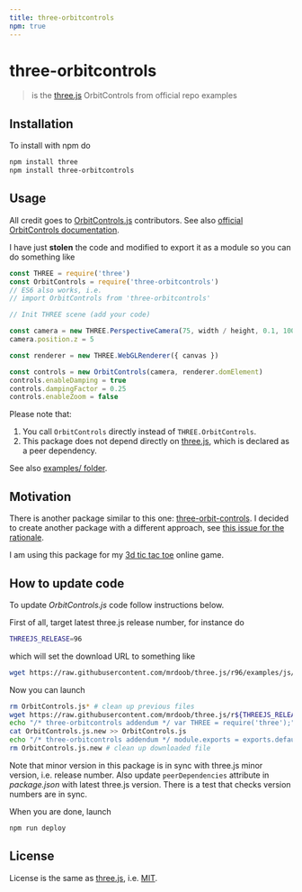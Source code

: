 ```yaml
---
title: three-orbitcontrols
npm: true
---
```

# three-orbitcontrols

> is the [three.js] OrbitControls from official repo examples

## Installation

To install with npm do

```bash
npm install three
npm install three-orbitcontrols
```

## Usage

All credit goes to [OrbitControls.js][original_orbitcontrols] contributors.
See also [official OrbitControls documentation][orbitcontrols_documentation].

I have just **stolen** the code and modified to export it as a module so you can do something like

```javascript
const THREE = require('three')
const OrbitControls = require('three-orbitcontrols')
// ES6 also works, i.e.
// import OrbitControls from 'three-orbitcontrols'

// Init THREE scene (add your code)

const camera = new THREE.PerspectiveCamera(75, width / height, 0.1, 1000)
camera.position.z = 5

const renderer = new THREE.WebGLRenderer({ canvas })

const controls = new OrbitControls(camera, renderer.domElement)
controls.enableDamping = true
controls.dampingFactor = 0.25
controls.enableZoom = false
```

Please note that:

1. You call `OrbitControls` directly instead of `THREE.OrbitControls`.
2. This package does not depend directly on [three.js], which is declared as a peer dependency.

See also [examples/ folder](https://github.com/fibo/three-orbitcontrols/tree/master/examples).

## Motivation

There is another package similar to this one: [three-orbit-controls].
I decided to create another package with a different approach, see [this issue for the rationale](https://github.com/mattdesl/three-orbit-controls/issues/17).

I am using this package for my [3d tic tac toe](http://tris3d.net) online game.

## How to update code

To update *OrbitControls.js* code follow instructions below.

First of all, target latest three.js release number, for instance do

```bash
THREEJS_RELEASE=96
```

which will set the download URL to something like

```bash
wget https://raw.githubusercontent.com/mrdoob/three.js/r96/examples/js/controls/OrbitControls.js
```

Now you can launch

```bash
rm OrbitControls.js* # clean up previous files
wget https://raw.githubusercontent.com/mrdoob/three.js/r${THREEJS_RELEASE}/examples/js/controls/OrbitControls.js -O OrbitControls.js.new
echo "/* three-orbitcontrols addendum */ var THREE = require('three');" > OrbitControls.js
cat OrbitControls.js.new >> OrbitControls.js
echo "/* three-orbitcontrols addendum */ module.exports = exports.default = THREE.OrbitControls;" >> OrbitControls.js
rm OrbitControls.js.new # clean up downloaded file
```

Note that minor version in this package is in sync with three.js minor version, i.e. release number.
Also update `peerDependencies` attribute in *package.json* with latest three.js version.
There is a test that checks version numbers are in sync.

When you are done, launch

```bash
npm run deploy
```

## License

License is the same as [three.js], i.e. [MIT].

[original_orbitcontrols]: https://github.com/mrdoob/three.js/tree/master/examples/js/controls/OrbitControls.js "OrbitControls.js"
[orbitcontrols_documentation]: https://threejs.org/docs/#examples/controls/OrbitControls "OrbitControls documentation"
[three.js]: http://threejs.org/ "three.js"
[MIT]: https://github.com/mrdoob/three.js/blob/master/LICENSE "three.js license"
[three-orbit-controls]: https://www.npmjs.com/package/three-orbit-controls "three-orbit-controls"
